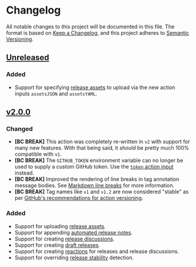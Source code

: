 # Changelog

All notable changes to this project will be documented in this file. The format
is based on [Keep a Changelog], and this project adheres to [Semantic
Versioning].

[keep a changelog]: https://keepachangelog.com/
[semantic versioning]: https://semver.org/

## [Unreleased]

[unreleased]: https://github.com/eloquent/github-release-action

<!-- _There are currently no unreleased changes._ -->

### Added

- Support for specifying [release assets] to upload via the new action inputs
  `assetsJSON` and `assetsYAML`.

[release assets]: https://github.com/eloquent/github-release-action/tree/v2.1.0#release-assets

## [v2.0.0]

[v2.0.0]: https://github.com/eloquent/github-release-action/releases/v2.0.0

### Changed

- **[BC BREAK]** This action was completely re-written in `v2` with support for
  many new features. With that being said, it _should_ be pretty much 100%
  compatible with `v1`.
- **[BC BREAK]** The `GITHUB_TOKEN` environment variable can no longer be used
  to supply a custom GitHub token. Use the [`token` action input] instead.
- **[BC BREAK]** Improved the rendering of line breaks in tag annotation message
  bodies. See [Markdown line breaks] for more information.
- **[BC BREAK]** Tag names like `v1` and `v1.2` are now considered "stable" as
  per [GitHub's recommendations for action versioning].

[`token` action input]: https://github.com/eloquent/github-release-action/tree/v2.0.0#action-inputs
[markdown line breaks]: https://github.com/eloquent/github-release-action/tree/v2.0.0#markdown-line-breaks
[github's recommendations for action versioning]: https://github.com/actions/toolkit/blob/%40actions/core%401.1.0/docs/action-versioning.md#recommendations

### Added

- Support for uploading [release assets].
- Support for appending [automated release notes].
- Support for creating [release discussions].
- Support for creating [draft releases].
- Support for creating [reactions] for releases and release discussions.
- Support for overriding [release stability] detection.

[release assets]: https://github.com/eloquent/github-release-action/tree/v2.0.0#release-assets
[automated release notes]: https://github.com/eloquent/github-release-action/tree/v2.0.0#automated-release-notes
[release discussions]: https://github.com/eloquent/github-release-action/tree/v2.0.0#release-discussions
[draft releases]: https://github.com/eloquent/github-release-action/tree/v2.0.0#draft-releases
[reactions]: https://github.com/eloquent/github-release-action/tree/v2.0.0#reactions
[release stability]: https://github.com/eloquent/github-release-action/tree/v2.0.0#release-stability
